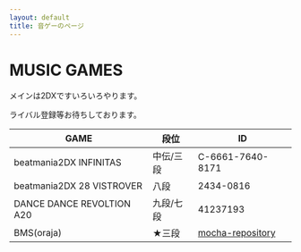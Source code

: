 ```yaml
---
layout: default
title: 音ゲーのページ
---
```


<body>
  <h1>MUSIC GAMES</h1>
  <p>メインは2DXですいろいろやります。</p>
  <p>ライバル登録等お待ちしております。</p>
<div class="table-wrapper">
<table>
  <thead>
    <tr>
      <th>GAME</th>
      <th>段位</th>
      <th>ID</th>
    </tr>
  </thead>
  <tbody>
    <tr>
      <td>beatmania2DX INFINITAS</td>
      <td>中伝/三段</td>
      <td>C-6661-7640-8171</td>
    </tr>
    <tr>
      <td>beatmania2DX 28 VISTROVER</td>
      <td>八段</td>
      <td>2434-0816</td>
    </tr>
    <tr>
      <td>DANCE DANCE REVOLTION A20</td>
      <td>九段/七段</td>
      <td>41237193</td>
    </tr>
    <tr>
      <td>BMS(oraja)</td>
      <td>★三段</td>
      <td><a href="https://mocha-repository.info/player.php?id=1497" target="_blank" rel="noopener noreferrer">mocha-repository</a></td>
    </tr>
  </tbody>
  </table>
</div>
</body>

